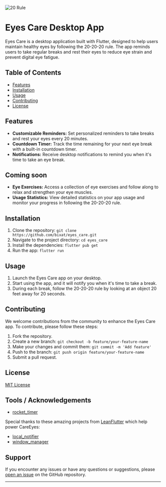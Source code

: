 ![20 Rule](https://www.oramca.com/files/2017/02/s5_e0957a473a85a399c5dd742497e7c8c2.jpg)

# Eyes Care Desktop App

Eyes Care is a desktop application built with Flutter, designed to help users maintain healthy eyes by following the 20-20-20 rule. The app reminds users to take regular breaks and rest their eyes to reduce eye strain and prevent digital eye fatigue.

## Table of Contents

- [Features](#features)
- [Installation](#installation)
- [Usage](#usage)
- [Contributing](#contributing)
- [License](#license)

## Features

- **Customizable Reminders:** Set personalized reminders to take breaks and rest your eyes every 20 minutes.
- **Countdown Timer:** Track the time remaining for your next eye break with a built-in countdown timer.
- **Notifications:** Receive desktop notifications to remind you when it's time to take an eye break.

## Coming soon

- **Eye Exercises:** Access a collection of eye exercises and follow along to relax and strengthen your eye muscles.
- **Usage Statistics:** View detailed statistics on your app usage and monitor your progress in following the 20-20-20 rule.

## Installation

1. Clone the repository: `git clone https://github.com/bixat/eyes_care.git`
2. Navigate to the project directory: `cd eyes_care`
3. Install the dependencies: `flutter pub get`
4. Run the app: `flutter run`

## Usage

1. Launch the Eyes Care app on your desktop.
2. Start using the app, and it will notify you when it's time to take a break.
4. During each break, follow the 20-20-20 rule by looking at an object 20 feet away for 20 seconds.

## Contributing

We welcome contributions from the community to enhance the Eyes Care app. To contribute, please follow these steps:

1. Fork the repository.
2. Create a new branch: `git checkout -b feature/your-feature-name`
3. Make your changes and commit them: `git commit -m 'Add feature'`
4. Push to the branch: `git push origin feature/your-feature-name`
5. Submit a pull request.

## License

[MIT License](https://opensource.org/licenses/MIT)

## Tools / Acknowledgements

- [rocket_timer](https://pub.dev/packages/rocket_timer)

Special thanks to these amazing projects from [LeanFlutter](https://github.com/leanflutter) which help power CareEyes:

- [local_notifier](https://pub.dev/packages/local_notifier)
- [window_manager](https://pub.dev/packages/window_manager)

## Support

If you encounter any issues or have any questions or suggestions, please [open an issue](https://github.com/bixat/eyes_care/issues) on the GitHub repository.

---
